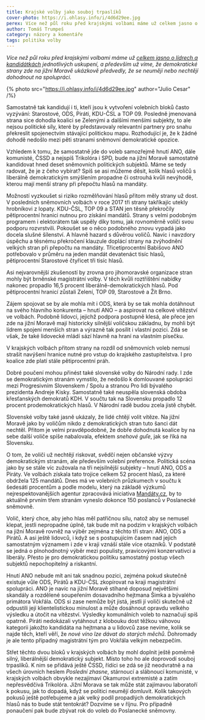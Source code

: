 ```yaml
---
title: Krajské volby jako souboj trpaslíků
cover-photo: https://i.ohlasy.info/i/4d6d29ee.jpg
perex: Více než půl roku před krajskými volbami máme už celkem jasno o lídrech a kandidátkách, a především už víme, že demokratické strany zde na jižní Moravě ukázkově předvedly, že se neumějí nebo nechtějí dohodnout na spolupráci.
author: Tomáš Trumpeš
category: názory a komentáře
tags: politika volby
---
```


*Více než půl roku před krajskými volbami máme už [celkem jasno o lídrech a kandidátkách](https://ohlasy.info/clanky/2020/03/krajske-kandidatky.html) jednotlivých uskupení, a především už víme, že demokratické strany zde na jižní Moravě ukázkově předvedly, že se neumějí nebo nechtějí dohodnout na spolupráci.*

{% photo src="https://i.ohlasy.info/i/4d6d29ee.jpg" author="Julio Cesar" /%}

Samostatně tak kandidují i ti, kteří jsou k vytvoření volebních bloků často vyzývání: Starostové, ODS, Piráti, KDU-ČSL a TOP 09. Posledně jmenovaná strana sice dohodla koalici se Zelenými a dalšími menšími subjekty, to ale nejsou politické síly, které by představovaly relevantní partnery pro snahu překreslit spojenectvím stávající politickou mapu. Rozhodující je, že k žádné dohodě nedošlo mezi pěti stranami sněmovní demokratické opozice.

Vzhledem k tomu, že samostatně jde do voleb samozřejmě hnutí ANO, dále komunisté, ČSSD a nejspíš Trikolóra i SPD, bude na jižní Moravě samostatně kandidovat hned deset sněmovních politických subjektů. Máme se tedy radovat, že je z čeho vybírat? Spíš se asi můžeme děsit, kolik hlasů voličů s liberálně demokratickým smýšlením propadne či ostrouhá kvůli nevýhodě, kterou mají menší strany při přepočtu hlasů na mandáty.

Možností vyzkoušet si riziko rozmělňování hlasů přitom měly strany už dost. V posledních sněmovních volbách v roce 2017 tři strany takříkajíc utekly hrobníkovi z lopaty. KDU-ČSL, TOP 09 a STAN jen těsně překročily pětiprocentní hranici nutnou pro získání mandátů. Strany s velmi podobným programem i elektorátem tak uspěly díky tomu, jak rovnoměrně voliči svou podporu rozvrstvili. Pokoušet se o něco podobného znovu vypadá jako docela slušné šílenství. A hlavně hazard s důvěrou voličů. Navíc i navzdory úspěchu a těsnému překročení klauzule doplácí strany na zvýhodnění velkých stran při přepočtu na mandáty. Třicetiprocentní Babišovo ANO potřebovalo v průměru na jeden mandát devatenáct tisíc hlasů, pětiprocentní Starostové čtyřicet tři tisíc hlasů.

Asi nejvarovnější zkušeností by zrovna pro jihomoravské organizace stran mohly být brněnské magistrátní volby. V těch kvůli roztříštění nabídky nakonec propadlo 16,5 procent liberálně-demokratických hlasů. Pod pětiprocentní hranicí zůstali Zelení, TOP 09, Starostové a Žít Brno.

Zájem spojovat se by ale mohla mít i ODS, která by se tak mohla dotáhnout na svého hlavního konkurenta – hnutí ANO – a aspirovat na celkové vítězství ve volbách. Podobně lidovci, jejichž podpora postupně klesá, ale přece jen zde na jižní Moravě mají historicky silnější voličskou základnu, by mohli být lídrem spojení menších stran a výrazně tak posílit i vlastní pozici. Zdá se však, že také lidovecké mládí sází hlavně na hraní na vlastním písečku.

V krajských volbách přitom strany na rozdíl od sněmovních voleb nemusí strašit navýšení hranice nutné pro vstup do krajského zastupitelstva. I pro koalice zde platí stále pětiprocentní práh. 

Dobré poučení mohou přinést také slovenské volby do Národní rady. I zde se demokratickým stranám vymstilo, že nedošlo k domlouvané spolupráci mezi Progresivním Slovenskem / Spolu a stranou Pro lidi bývalého prezidenta Andreje Kisky. Samostatně také neuspěla slovenská obdoba křesťanských demokratů KDH. V součtu tak na Slovensku propadlo 12 procent prodemokratických hlasů. V Národní radě budou zcela jistě chybět.

Slovenské volby také jasně ukázaly, že lidé chtějí volit vítěze. Na jižní Moravě jako by voličům nikdo z demokratických stran tuto šanci dát nechtěl. Přitom je velmi pravděpodobné, že dobře dohodnutá koalice by na sebe další voliče spíše nabalovala, efektem *snehové guľe*, jak se říká na Slovensku.

O tom, že voliči už nechtějí riskovat, svědčí nejen občanské výzvy demokratickým stranám, ale především volební preference. Politická scéna jako by se stále víc zužovala na tři nejsilnější subjekty – hnutí ANO, ODS a Piráty. Ve volbách získala tato trojice celkem 52 procent hlasů, za které obdržela 125 mandátů. Dnes má ve volebních průzkumech v součtu k šedesáti procentům a podle modelu, který na základě výzkumů nejrespektovanějších agentur zpracovává iniciativa [Mandáty.cz](https://mandaty.cz), by to aktuálně prvním třem stranám vyneslo dokonce 150 poslanců v Poslanecké sněmovně.

Volič, který chce, aby jeho hlas měl patřičnou sílu, natož aby se nemusel klepat, jestli nepropadne úplně, tak bude mít na podzim v krajských volbách na jižní Moravě rovněž na výběr zejména z těchto tří stran: ANO, ODS a Pirátů. A asi ještě lidovců, i když se s postupujícím časem nad jejich samostatným významem i zde v kraji vznáší stále více otazníků. V podstatě se jedná o plnohodnotný výběr mezi populisty, pravicovými konzervativci a liberály. Přesto je pro demokratickou politiku samostatný postup všech subjektů nepochopitelný a riskantní.

Hnutí ANO nebude mít ani tak snadnou pozici, zejména pokud skutečně existuje vůle ODS, Pirátů a KDU-ČSL zkopírovat na kraji magistrátní spolupráci. ANO je navíc na jižní Moravě stíhané doposud největšími skandály a rozdělené soupeřením dosavadního hejtmana Šimka a bývalého primátora Vokřála. ODS si zase nemůže být jistá, jestli jí voliči skutečně už odpustili její klientelistickou minulost a může dosáhnout opravdu velkého výsledku a útočit na vítězství. Výsledky komunálních voleb to naznačují spíš opatrně. Piráti nedokázali vytáhnout z klobouku dost těžkou váhovou kategorii jakožto kandidáta na hejtmana a u lidovců zase nevíme, kolik se najde těch, kteří věří, že *nové víno lze dávat do starých měchů*. Dohromady je ale tento případný magistrátní tým pro Vokřála velkým nebezpečím.

Střet těchto dvou bloků v krajských volbách by mohl doplnit ještě poměrně silný, liberálnější demokratický subjekt. Místo toho ho ale doprovodí souboj trpaslíků. K nim se přidává ještě ČSSD, řídíci se zdá se již neodvratně a na všech úrovních heslem *Poslední zhasne*, stárnoucí a slábnoucí komunisté, v krajských volbách obvykle nezajímaví Okamurovi extremisté a zatím nepřesvědčivá Trikolóra. Jižní Morava se tak může stát zajímavou laboratoří k pokusu, jak to dopadá, když se politici neumějí domluvit. Kolik takových pokusů ještě potřebujeme a jak velký podíl propadlých demokratických hlasů nás to bude stát tentokrát? Dozvíme se v říjnu. Pro případně ponaučení pak bude zbývat rok do voleb do Poslanecké sněmovny.

